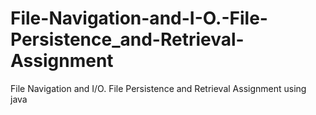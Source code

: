 # File-Navigation-and-I-O.-File-Persistence_and-Retrieval-Assignment
File Navigation and I/O. File Persistence and Retrieval Assignment using java
